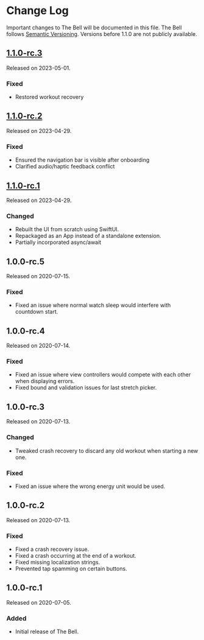 # Change Log
Important changes to The Bell will be documented in this file.
The Bell follows [Semantic Versioning](http://semver.org/).
Versions before 1.1.0 are not publicly available.

## [1.1.0-rc.3](https://github.com/ephread/TheBell/releases/tag/1.1.0-rc.3)
Released on 2023-05-01.

### Fixed
- Restored workout recovery

## [1.1.0-rc.2](https://github.com/ephread/TheBell/releases/tag/1.1.0-rc.2)
Released on 2023-04-29.

### Fixed
- Ensured the navigation bar is visible after onboarding
- Clarified audio/haptic feedback conflict

## [1.1.0-rc.1](https://github.com/ephread/TheBell/releases/tag/1.1.0-rc.1)
Released on 2023-04-29.

### Changed
- Rebuilt the UI from scratch using SwiftUI.
- Repackaged as an App instead of a standalone extension.
- Partially incorporated async/await

## 1.0.0-rc.5
Released on 2020-07-15.

### Fixed
- Fixed an issue where normal watch sleep would interfere with countdown start.

## 1.0.0-rc.4
Released on 2020-07-14.

### Fixed
- Fixed an issue where view controllers would compete with each other when displaying errors.
- Fixed bound and validation issues for last stretch picker.

## 1.0.0-rc.3
Released on 2020-07-13.

### Changed
- Tweaked crash recovery to discard any old workout when starting a new one.

### Fixed
- Fixed an issue where the wrong energy unit would be used.


## 1.0.0-rc.2
Released on 2020-07-13.

### Fixed
- Fixed a crash recovery issue.
- Fixed a crash occurring at the end of a workout.
- Fixed missing localization strings.
- Prevented tap spamming on certain buttons.

## 1.0.0-rc.1
Released on 2020-07-05.

### Added
- Initial release of The Bell.
